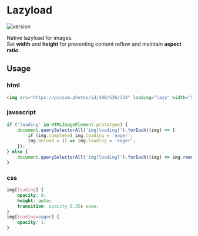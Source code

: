 
# Lazyload

![version](https://img.shields.io/github/manifest-json/v/Natjo/lazyload)

Native lazyload for images.     
Set **width** and **height** for preventing content reflow and maintain **aspect ratio**.

## Usage

### html
```html
<img src="https://picsum.photos/id/400/536/354" loading="lazy" width="536" height="354" alt=""> 
```

### javascript
```javascript
if ('loading' in HTMLImageElement.prototype) {
    document.querySelectorAll('img[loading]').forEach((img) => {
        if (img.complete) img.loading = 'eager';
        img.onload = () => img.loading = 'eager';
    });
} else {
    document.querySelectorAll('img[loading]').forEach((img) => img.removeAttribute('loading'));
}
```

### css
```css
img[loading] {
    opacity: 0;
    height: auto;
    transition: opacity 0.35s ease;
}
img[loading=eager] {
    opacity: 1;
}
```
